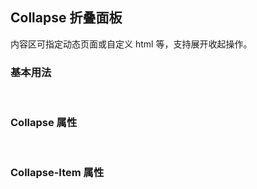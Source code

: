 <div class="demo-header">
<p class="overviewicon">
  <span class="wapi-container-panel"/>
</p>

## Collapse 折叠面板

<nova-uxlink widget-name="Panel"></nova-uxlink>

内容区可指定动态页面或自定义 html 等，支持展开收起操作。
</div>

### 基本用法

<nova-demo-view link="collapse/basic-usage.vue"></nova-demo-view>

<br>

### Collapse 属性

<nova-attributes link="collapse"></nova-attributes>

<br>

### Collapse-Item 属性

<nova-attributes link="collapse-item"></nova-attributes>

